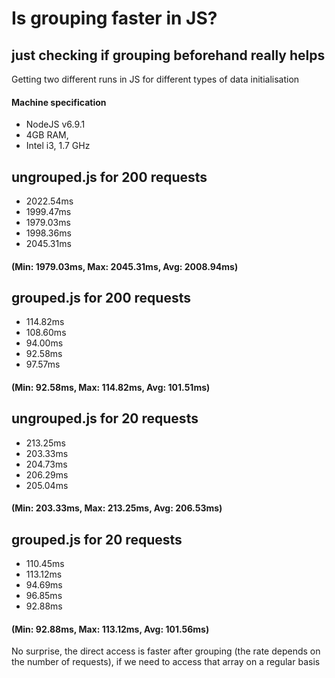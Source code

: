 # Is grouping faster in JS?
## just checking if grouping beforehand really helps

Getting two different runs in JS for different types of data initialisation

#### Machine specification
* NodeJS v6.9.1
* 4GB RAM,
* Intel i3, 1.7 GHz

## ungrouped.js for 200 requests
* 2022.54ms
* 1999.47ms
* 1979.03ms
* 1998.36ms
* 2045.31ms
#### (Min: 1979.03ms, Max: 2045.31ms, Avg: 2008.94ms)

## grouped.js for 200 requests
* 114.82ms
* 108.60ms
* 94.00ms
* 92.58ms
* 97.57ms
#### (Min: 92.58ms, Max: 114.82ms, Avg: 101.51ms)

## ungrouped.js for 20 requests
* 213.25ms
* 203.33ms
* 204.73ms
* 206.29ms
* 205.04ms
#### (Min: 203.33ms, Max: 213.25ms, Avg: 206.53ms)

## grouped.js for 20 requests
* 110.45ms
* 113.12ms
* 94.69ms
* 96.85ms
* 92.88ms
#### (Min: 92.88ms, Max: 113.12ms, Avg: 101.56ms)

No surprise, the direct access is faster after grouping (the rate depends on the number of requests), if we need to access that array on a regular basis
